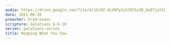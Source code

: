 ```yaml
---
audio: https://drive.google.com/file/d/1GcHZ-dLUXPy2yGJOFSzd8_AuE7jyY18O/view
date: 2011-06-26
preacher: brad-evans
scripture: Galatians 6:6-10
series: galatians-series
title: Reaping What You Sow
---
```

